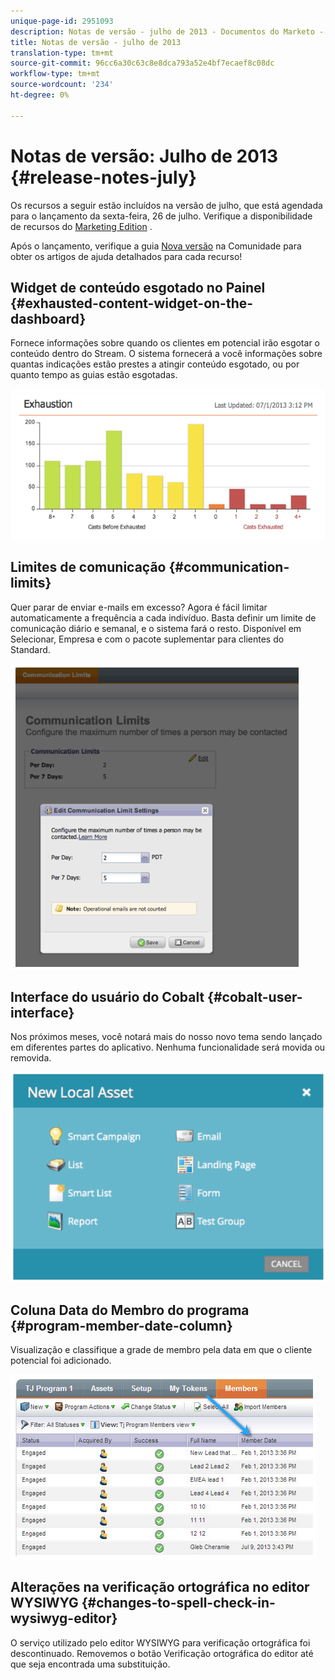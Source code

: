 ```yaml
---
unique-page-id: 2951093
description: Notas de versão - julho de 2013 - Documentos do Marketo - Documentação do produto
title: Notas de versão - julho de 2013
translation-type: tm+mt
source-git-commit: 96cc6a30c63c8e8dca793a52e4bf7ecaef8c08dc
workflow-type: tm+mt
source-wordcount: '234'
ht-degree: 0%

---
```



# Notas de versão: Julho de 2013 {#release-notes-july}

Os recursos a seguir estão incluídos na versão de julho, que está agendada para o lançamento da sexta-feira, 26 de julho.  Verifique a disponibilidade de recursos do [Marketing Edition](http://docs.marketo.com/display/docs/assets/pricing.php) .

Após o lançamento, verifique a guia [Nova versão](release-notes-december-2013.md) na Comunidade para obter os artigos de ajuda detalhados para cada recurso!

## Widget de conteúdo esgotado no Painel {#exhausted-content-widget-on-the-dashboard}

Fornece informações sobre quando os clientes em potencial irão esgotar o conteúdo dentro do Stream. O sistema fornecerá a você informações sobre quantas indicações estão prestes a atingir conteúdo esgotado, ou por quanto tempo as guias estão esgotadas.

![](assets/image2014-9-22-16-3a30-3a50.png)

## Limites de comunicação {#communication-limits}

Quer parar de enviar e-mails em excesso? Agora é fácil limitar automaticamente a frequência a cada indivíduo. Basta definir um limite de comunicação diário e semanal, e o sistema fará o resto. Disponível em Selecionar, Empresa e com o pacote suplementar para clientes do Standard.

![](assets/image2014-9-22-16-3a31-3a13.png)

## Interface do usuário do Cobalt {#cobalt-user-interface}

Nos próximos meses, você notará mais do nosso novo tema sendo lançado em diferentes partes do aplicativo. Nenhuma funcionalidade será movida ou removida.

![](assets/image2014-9-22-16-3a31-3a42.png)

## Coluna Data do Membro do programa {#program-member-date-column}

Visualização e classifique a grade de membro pela data em que o cliente potencial foi adicionado.

![](assets/image2014-9-22-16-3a32-3a1.png)

## Alterações na verificação ortográfica no editor WYSIWYG {#changes-to-spell-check-in-wysiwyg-editor}

O serviço utilizado pelo editor WYSIWYG para verificação ortográfica foi descontinuado. Removemos o botão Verificação ortográfica do editor até que seja encontrada uma substituição.

